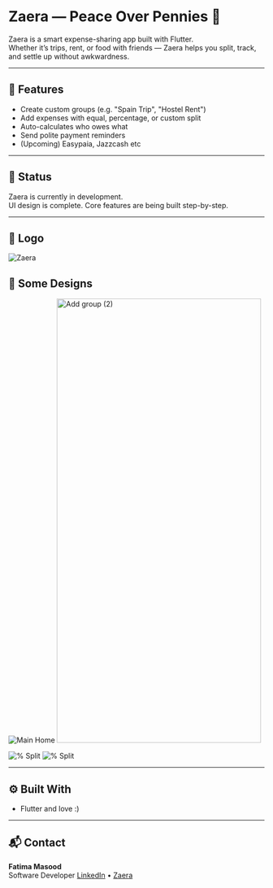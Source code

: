 # Zaera — Peace Over Pennies 🤎

Zaera is a smart expense-sharing app built with Flutter.  
Whether it’s trips, rent, or food with friends — Zaera helps you split, track, and settle up without awkwardness.

---

## 🔑 Features

- Create custom groups (e.g. "Spain Trip", "Hostel Rent")
- Add expenses with equal, percentage, or custom split
- Auto-calculates who owes what
- Send polite payment reminders
- (Upcoming) Easypaia, Jazzcash etc

---

## 🚧 Status

Zaera is currently in development.  
UI design is complete. Core features are being built step-by-step.

---

## 🤎 Logo

![Zaera](https://github.com/user-attachments/assets/2f2046b5-ed6d-40b5-bf59-8a6d65ead71e)

## 🤎 Some Designs

![Main Home](https://github.com/user-attachments/assets/e2dd175e-8e18-4aa6-bc29-2be1021c19cd)                    <img width="402" height="874" alt="Add group (2)" src="https://github.com/user-attachments/assets/032eff46-f08e-4a34-8875-129558967a49" />


![% Split](https://github.com/user-attachments/assets/79341ec0-7a20-4c4e-9936-b6bf66f46c88)                    ![% Split](https://github.com/user-attachments/assets/f5e3d34c-abc7-48ff-aeb6-12dcdcea0105)


---

## ⚙️ Built With

- Flutter and love :)

---

## 📬 Contact

**Fatima Masood**  
Software Developer
[LinkedIn](https://www.linkedin.com/in/fatimamasoodfm/) • [Zaera](https://www.linkedin.com/company/zaera-ap/)

